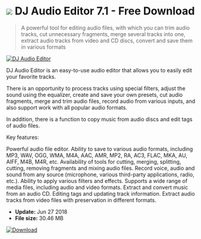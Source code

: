 # ![](https://cdn.softexe.net/static/icon/d/dj-audio-editor-1974.png) DJ Audio Editor 7.1 - Free Download

> A powerful tool for editing audio files, with which you can trim audio tracks, cut unnecessary fragments, merge several tracks into one, extract audio tracks from video and CD discs, convert and save them in various formats

[![DJ Audio Editor](https:https://tse2.mm.bing.net/th?id=OIP.EC0tsu7pU5WnYXVRH1JOpAHaD2&pid=Api)](https://softexe.net/win/multimedia/audio-utilities/dj-audio-editor:pagd.html)

DJ Audio Editor is an easy-to-use audio editor that allows you to easily edit your favorite tracks.

There is an opportunity to process tracks using special filters, adjust the sound using the equalizer, create and save your own presets, cut audio fragments, merge and trim audio files, record audio from various inputs, and also support work with all popular audio formats.

In addition, there is a function to copy music from audio discs and edit tags of audio files.

Key features:


Powerful audio file editor.
Ability to save to various audio formats, including MP3, WAV, OGG, WMA, M4A, AAC, AMR, MP2, RA, AC3, FLAC, MKA, AU, AIFF, M4B, M4R, etc.
Availability of tools for cutting, merging, splitting, cutting, removing fragments and mixing audio files.
Record voice, audio and sound from any source (microphone, various third-party applications, radio, etc.).
Ability to apply various filters and effects.
Supports a wide range of media files, including audio and video formats.
Extract and convert music from an audio CD.
Editing tags and updating track information.
Extract audio tracks from video files with preservation in different formats.


- **Update:** Jun 27 2018
- **File size:** 30.46 MB

[![Download](https://cdn.softexe.net/static/img/download.png)](https://softexe.net/win/multimedia/audio-utilities/dj-audio-editor:pagd.html)

